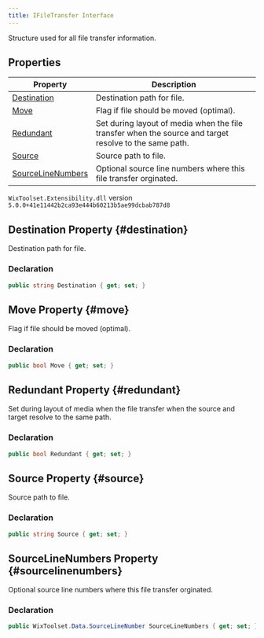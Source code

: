 ```yaml
---
title: IFileTransfer Interface
---
```

Structure used for all file transfer information.
## Properties
| Property | Description |
| ------ | ----------- |
| [Destination](#destination) | Destination path for file. |
| [Move](#move) | Flag if file should be moved (optimal). |
| [Redundant](#redundant) | Set during layout of media when the file transfer when the source and target resolve to the same path. |
| [Source](#source) | Source path to file. |
| [SourceLineNumbers](#sourcelinenumbers) | Optional source line numbers where this file transfer orginated. |
`WixToolset.Extensibility.dll` version `5.0.0+41e11442b2ca93e444b60213b5ae99dcbab787d8`
## Destination Property {#destination}
Destination path for file.
### Declaration
```cs
public string Destination { get; set; }
```
## Move Property {#move}
Flag if file should be moved (optimal).
### Declaration
```cs
public bool Move { get; set; }
```
## Redundant Property {#redundant}
Set during layout of media when the file transfer when the source and target resolve to the same path.
### Declaration
```cs
public bool Redundant { get; set; }
```
## Source Property {#source}
Source path to file.
### Declaration
```cs
public string Source { get; set; }
```
## SourceLineNumbers Property {#sourcelinenumbers}
Optional source line numbers where this file transfer orginated.
### Declaration
```cs
public WixToolset.Data.SourceLineNumber SourceLineNumbers { get; set; }
```
